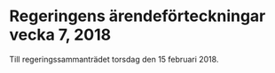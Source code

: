# Regeringens ärendeförteckningar vecka 7, 2018

Till regeringssammanträdet torsdag den 15 februari 2018\.
